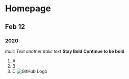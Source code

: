 # Homepage
## Feb 12
### 2020
*Italic Text*
_another italic text_
**Stay Bold**
__Continue to be bold__

1. A
2. B
  1. C
![GitHub Logo](/images/logo.png)
